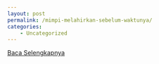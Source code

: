 ```yaml
---
layout: post
permalink: /mimpi-melahirkan-sebelum-waktunya/
categories:
    - Uncategorized
---
```


[Baca Selengkapnya](/03)